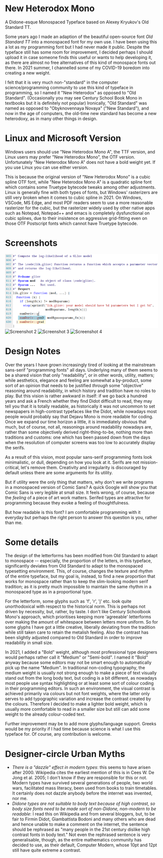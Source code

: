 # New Heterodox Mono

A Didone-esque Monospaced Typeface based on Alexey Kryukov's Old Standard TT.

Some years ago I made an adaption of the beautiful open-source font _Old Standard TT_ into a monospaced font
for my own use. I have been using this a lot as my programming font but I had never made it public.
Despite the typeface still has some room for improvement, I decided perhaps I should upload it in case someone
finds this useful or wants to help developing it, as there are almost no free alternatives of this kind of
monospace fonts out there. In 2021 summer, I channelled some of my COVID-19 boredom into creating a new weight.

I felt that it is very much non-"standard" in the computer science/programming community
to use this kind of typeface in programming, so I named it "New Heterodox" as opposed to
"Old Standard". (Occasionally you may see Century School Book Mono in textbooks but it is definitely not
popular) Ironically, "Old Standard" was named as opposed to "Obyknovennaya Novaya" ("New Standard"), and now in
the age of computers, the old-time new standard has become a new heterodoxy, as in many other things in
design.

# Linux and Microsoft Version

Windows users should use "New Heterodox Mono A", the TTF version, and Linux users may prefer "New Heterodox Mono",
the OTF version. Unfortunately "New Heterodox Mono A" does not have a bold weight yet. If you use Linux you can
use either version.

This is because the original version of "New Heterodox Mono" is a cubic spline OTF font, while "New Heterodox Mono A"
is a quadratic spline font which contains some Truetype bytecode tweaks among other adjustments. Linux is generally fine
with both types of fonts, but Windows' rasterizers are still very broken when it comes to cubic spline in 2021. On Windows,
VSCode, MS Edge, and most PDF readers seem to use a more reasonable rasterizer for the cubic, but the rasterizer widely
used by other native apps such as Notepad, Notepad++ and emacs is completely dysfunctional on cubic splines, due to their
insistence on aggressive grid-fitting even on those OTF Postscript fonts which cannot have Truetype bytecode.

# Screenshots

![Screenshot 1](https://github.com/hckiang/font-new-heterodox-mono/blob/assets/screenshot01.png?raw=true)
![Screenshot 2](https://github.com/hckiang/font-new-heterodox-mono/blob/assets/screenshot05.png?raw=true)
![Screenshot 3](https://github.com/hckiang/font-new-heterodox-mono/blob/assets/screenshot04.png?raw=true)
![Screenshot 4](https://github.com/hckiang/font-new-heterodox-mono/blob/assets/screenshot02.png?raw=true)

# Design Notes

Over the years I have grown increasingly tired of looking at the mainstream sans-serif "programming fonts" all days.
Underlying many of them seems to be a shared vision that only "readability", or in other words, utility, matters;
while aesthetics, elegance and feeling are somewhat a by-product, some sort of an opinion that needs to be justified
_through_ some "objective" reasoning around readability, in which history and tradition have no roles to play. But this
vision is rather awkward in itself: if we go back a hundred years and ask a French whether they find Didot difficult
to read, they may tell you that it is totally readable, as historically it was not uncommon to set newspapers in high-contrast
typefaces like the Didot, while nowadays most people would probably say that Dejavu Mono is more readable for coding. Once
we expand our time horizon a little, it is immediately obvious that much, but of course, not all, reasonings around
readability nowadays are, rather than some objectively derived right-thing-to-be, nothing more than traditions and customs:
one which has been passed down from the days when the resolution of computer screens was too low to accurately display the
serifs.

As a result of this vision, most popular sans-serif programming fonts look minimalistic, or dull, depending on how you
look at it. Serifs are not mission-critical, let's remove them. Creativity and irregularity is discouraged by
default unless there are some arguments for its utility.

But if utility were the only thing that matters, why don't we write programs in a monospaced version of Comic Sans? A
quick Google will show you that Comic Sans is very legible at small size. It feels wrong, of course, because the _feeling_ of a
piece of art work matters. Serifed types are attractive for programming because they evoke a feeling of thoughtfulness.

But how readable is this font? I am comfortable programming with it everyday but perhaps the right person to answer this
question is you, rather than me.


# Some details

The design of the letterforms has been modified from Old Standard to adapt to monospace -- especially,
the proportion of the letters, in this typeface, significantly deviates from Old Standard to adapt to
the monospaced typesetting environment. This, of course, changes the texture and rhythm of the entire
typeface, but my goal is, instead, to find a new proportion that works for monospace rather than to
keep the slim-looking modern serif tradition; as it is pretty much impossible to maintain the same rhythm
in a monospaced type as in a proportional type.

For the letterform, some glyphs such as 'f', 'r', 'j' etc. look quite unorthodoxical with respect to the historical
norm. This is perhaps not driven by necessity, but, rather, by taste. I don't like Century Schoolbook Mono's
approach, which prioritises keeping more 'agreeable' letterforms over making the amount of whitespace between
letters more uniform. So for some glyphs I have got a little creative, liberally deviating from the tradition while
still taken care to retain the metalish feeling. Also the contrast has been slightly adjusted compared to Old
Standard in order to improve readability in small size.

In 2021, I added a "Bold" weight, although most professional type designers would perhaps rather call it "Medium" or
"Semi-bold". I named it "Bold" anyway because some editors may not be smart enough to automatically pick up the
name "Medium". In traditional non-coding typography, the medium weight is usually not strong enough to make a piece
of text visually stand out from the long body text, but coding is a bit different, as nowadays most people use syntax
highlighting or at least some sort of colour coding in their programming editors. In such an environment, the
visual contrast is achieved primarily via colours but not font weights, where the latter only serves to add typographic
variation and increase the contrast created by the colours. Therefore I decided to make a lighter bold weight,
which is usually more comfortable to read in a smaller size but still can add some weight to the already colour-coded text.

Further improvement may be to add more glyphs/language support. Greeks would be my priority if I had time because
science is what I use this typeface for. Of course, any contribution is welcome.


# Designer-circle Urban Myths

* _There is a "dazzle" effect in modern types_: this seems to have arisen after 2000. Wikipedia cites the earliest mention
  of this is in Cees W. De Jong et al. 2005; I don't know if they are responsible for this or not. Modern types
  have survived several generations of people, two world wars, facilitated mass literacy, been used from books to train timetables. It
  certainly does not dazzle anybody before the internet was invented, nor me.
* _Didone types are not suitable to body text because of high contrast, so body size fonts need to be made sort of non-Didone,
  non-modern to be readable_: I read this on Wikipedia and from several bloggers, but, to be fair to Firmin Didot, Giambattista Bodoni and
  many others who are dead and hence unable to make a comment on the internet, the sentence should be rephrased as "many people in the 21st
  century dislike high contrast fonts in body text."  Not even the rephrased sentence is very generalisable, though, as the entire mathematics community
  has decided to use, as their default, Computer Modern, whose 10pt and 12pt still have quite extreme a contrast.

